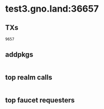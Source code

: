 # test3.gno.land:36657

## TXs
```
9657
```

## addpkgs
```
```

## top realm calls
```
```

## top faucet requesters
```
```

